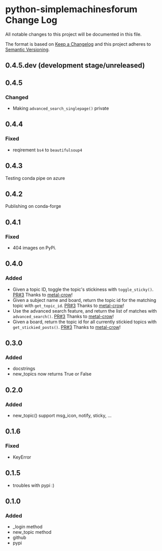 # python-simplemachinesforum Change Log

All notable changes to this project will be documented in this file.

The format is based on [Keep a Changelog](http://keepachangelog.com/) and this project adheres to [Semantic Versioning](http://semver.org/).

## 0.4.5.dev (development stage/unreleased)

## 0.4.5
### Changed
- Making `advanced_search_singlepage()` private

## 0.4.4
### Fixed
- reqirement `bs4` to `beautifulsoup4`

## 0.4.3
Testing conda pipe on azure

## 0.4.2
Publishing on conda-forge

## 0.4.1
### Fixed
- 404 images on PyPi.

## 0.4.0
### Added
- Given a topic ID, toggle the topic's stickiness with `toggle_sticky()`. [PR#3](https://github.com/oliver-zehentleitner/python-simplemachinesforum/pull/3) Thanks to [metal-crow](https://github.com/metal-crow)!
- Given a subject name and board, return the topic id for the matching topic with `get_topic_id`. [PR#3](https://github.com/oliver-zehentleitner/python-simplemachinesforum/pull/3) Thanks to [metal-crow](https://github.com/metal-crow)!
- Use the advanced search feature, and return the list of matches with `advanced_search()`. [PR#3](https://github.com/oliver-zehentleitner/python-simplemachinesforum/pull/3) Thanks to [metal-crow](https://github.com/metal-crow)!
- Given a board, return the topic id for all currently stickied topics with `get_stickied_posts()`. [PR#3](https://github.com/oliver-zehentleitner/python-simplemachinesforum/pull/3) Thanks to [metal-crow](https://github.com/metal-crow)!

## 0.3.0
### Added 
- docstrings
- new_topics now returns True or False

## 0.2.0
### Added
- new_topic() support msg_icon, notify, sticky, ...

## 0.1.6
### Fixed
- KeyError

## 0.1.5
- troubles with pypi :)

## 0.1.0
### Added
- _login method
- new_topic method
- github
- pypi
